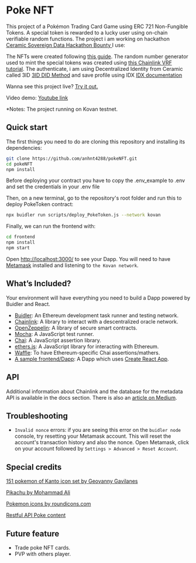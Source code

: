 # Poke NFT

This project of a Pokémon Trading Card Game using ERC 721 Non-Fungible Tokens. A special token is rewarded to a lucky user using on-chain verifiable random functions. The project i am working on hackathon [Ceramic Sovereign Data Hackathon Bounty
](https://gitcoin.co/issue/smartcontractkit/chainlink/5190/100026736) I use: 

The NFTs were created following [this guide](https://docs.opensea.io/docs/getting-started). The random number generator used to mint the special tokens was created using [this Chainlink VRF tutorial](https://docs.chain.link/docs/get-a-random-number). The authenticate, i am using Decentralized Identity from Ceramic called 3ID [3ID DID Method](https://developers.ceramic.network/authentication/3id-did/method/) and save profile using IDX [IDX documentation](https://developers.idx.xyz/learn/welcome/) 

Wanna see this project live? [Try it out.](http://poke-nft.vercel.app/)

Video demo: [Youtube link](https://youtu.be/tJABW46pJDU)

*Notes: The project running on Kovan testnet.

## Quick start

The first things you need to do are cloning this repository and installing its
dependencies:

```sh
git clone https://github.com/anhnt4288/pokeNFT.git
cd pokeNFT
npm install
```

Before deploying your contract you have to copy the .env_example to .env and set the credentials in your .env file 


Then, on a new terminal, go to the repository's root folder and run this to
deploy PokeToken contract:

```sh
npx buidler run scripts/deploy_PokeToken.js --network kovan
```

Finally, we can run the frontend with:

```sh
cd frontend
npm install
npm start
```

Open [http://localhost:3000/](http://localhost:3000/) to see your Dapp. You will
need to have [Metamask](http://metamask.io) installed and listening to
`the Kovan network`.

## What’s Included?

Your environment will have everything you need to build a Dapp powered by Buidler and React.

- [Buidler](https://buidler.dev/): An Ethereum development task runner and testing network.
- [Chainlink](https://docs.chain.link/docs): A library to interact with a descentralized oracle network.
- [OpenZeppelin](https://docs.openzeppelin.com/openzeppelin/): A library of secure smart contracts.
- [Mocha](https://mochajs.org/): A JavaScript test runner.
- [Chai](https://www.chaijs.com/): A JavaScript assertion library.
- [ethers.js](https://docs.ethers.io/ethers.js/html/): A JavaScript library for interacting with Ethereum.
- [Waffle](https://github.com/EthWorks/Waffle/): To have Ethereum-specific Chai assertions/mathers.
- [A sample frontend/Dapp](./frontend): A Dapp which uses [Create React App](https://github.com/facebook/create-react-app).


## API

Additional information about Chainlink and the database for the metadata API is available in the docs section. There is also an [article on Medium](https://oliver-balfour.medium.com/chainlink-the-decentralized-oracle-70f3bc95007b).

## Troubleshooting

- `Invalid nonce` errors: if you are seeing this error on the `buidler node`
  console, try resetting your Metamask account. This will reset the account's
  transaction history and also the nonce. Open Metamask, click on your account
  followed by `Settings > Advanced > Reset Account`.

## Special credits

[151 pokemon of Kanto icon set by Geovanny Gavilanes](https://www.iconfinder.com/iconsets/151-1)

[Pikachu by Mohammad Ali](https://www.iconfinder.com/icons/1392683/charcter_go_game_pokemon_play_icon)

[Pokemon icons by roundicons.com](https://www.iconfinder.com/iconsets/pokemon-go-vol-1)

[Restful API Poke content](https://pokeapi.co/)

## Future feature
- Trade poke NFT cards.
- PVP with others player.
